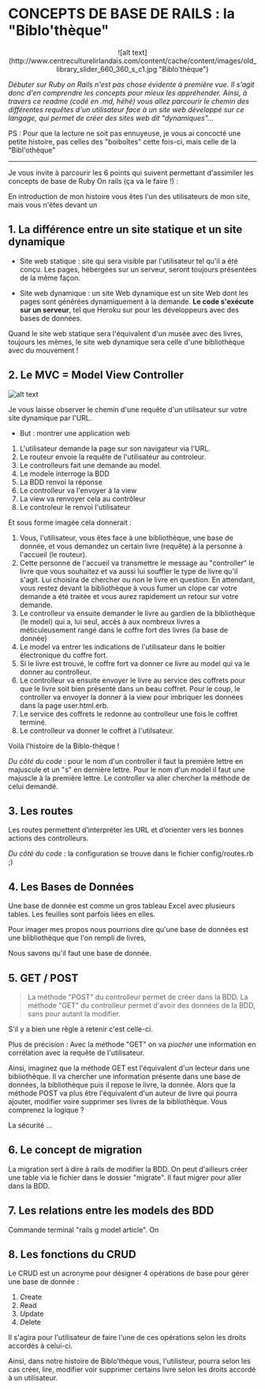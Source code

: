 # CONCEPTS DE BASE DE RAILS : la "Biblo'thèque"

<p align="center">![alt text](http://www.centreculturelirlandais.com/content/cache/content/images/old_library_slider_660_360_s_c1.jpg "Biblo'thèque")</p>

*Débuter sur Ruby on Rails n'est pas chose évidente à première vue. Il s'agit donc d'en comprendre les concepts pour mieux les appréhender. Ainsi, à travers ce readme (codé en .md, héhé) vous allez parcourir le chemin des différentes requêtes d'un utilisateur face à un site web développé sur ce langage, qui permet de créer des sites web dit "dynamiques"...*

PS : Pour que la lecture ne soit pas ennuyeuse, je vous ai concocté une petite histoire, pas celles des "boiboîtes" cette fois-ci, mais celle de la "Bibl'othèque"

-----------------------------------------------

Je vous invite à parcourir les 6 points qui suivent permettant d'assimiler les concepts de base de Ruby On rails (ça va le faire !) : 

En introduction de mon histoire vous êtes l'un des utilisateurs de mon site, mais vous n'êtes devant un 


## 1. La différence entre un site statique et un site dynamique

* Site web statique : site qui sera visible par l'utilisateur tel qu'il a été conçu. Les pages, hébergées sur un serveur, seront toujours présentées de la même façon. 

* Site web dynamique : un site Web dynamique est un site Web dont les pages sont générées dynamiquement à la demande. **Le code s'exécute sur un serveur**, tel que Heroku sur pour les développeurs avec des bases de données.

Quand le site web statique sera l'équivalent d'un musée avec des livres, toujours les mêmes, le site web dynamique sera celle d'une bibliothèque avec du mouvement !


## 2. Le MVC = Model View Controller 

![alt text](http://french.railstutorial.org/images/figures/mvc_detailed-full.png "Chemin MVC")

Je vous laisse observer le chemin d'une requête d'un utilisateur sur votre site dynamique par l'URL.

* But : montrer une application web


1. L'utilisateur demande la page sur son navigateur via l'URL.
2. Le routeur envoie la requête de l'utilisateur au controleur. 
3. Le controlleurs fait une demande au model. 
4. Le modele interroge la BDD
5. La BDD renvoi la réponse
6. Le controlleur va l'envoyer à la view
7. La view va renvoyer cela au contrôleur
8. Le controleur le renvoi  l'utilisateur

Et sous forme imagée cela donnerait :

1. Vous, l'utilisateur, vous êtes face à une bibliothèque, une base de donnée, et vous demandez un certain livre (requête) à la personne à l'accueil (le routeur).
2. Cette personne de l'accueil va transmettre le message au "controller" le livre que vous souhaitez et va aussi lui souffler le type de livre qu'il s'agit. Lui choisira de chercher ou non le livre en question. En attendant, vous restez devant la bibliothèque à vous fumer un clope car votre demande a été traitée et vous aurez rapidement un retour sur votre demande.
3. Le controlleur va ensuite demander le livre au gardien de la bibliothèque (le model) qui a, lui seul, accès à aux nombreux livres a méticuleusement rangé dans le coffre fort des livres (la base de donnée)
4. Le model va entrer les indications de l'utilisateur dans le boitier électronique du coffre fort.
5. Si le livre est trouvé, le coffre fort va donner ce livre au model qui va le donner au controlleur.
6. Le controlleur va ensuite envoyer le livre au service des coffrets pour que le livre soit bien présenté dans un beau coffret. Pour le coup, le controller va envoyer la donner à la view pour imbriquer les données dans la page user.html.erb.
7. Le service des coffrets le redonne au controlleur une fois le coffret terminé.
8. Le controlleur va donner le coffret à l'utilsateur.

Voilà l'histoire de la Biblo-thèque !  


*Du côté du code* : pour le nom d'un controller il faut la première lettre en majuscule et un "s" en dernière lettre.
Pour le nom d'un model il faut une majuscle à la première lettre.
Le controller va aller chercher la méthode de celui demandé.


## 3. Les routes

Les routes permettent d’interpréter les URL et d’orienter vers les bonnes actions des controlleurs. 

*Du côté du code* : la configuration se trouve dans le fichier config/routes.rb ;)



## 4. Les Bases de Données

Une base de donnée est comme un gros tableau Excel avec plusieurs tables. Les feuilles sont parfois liées en elles.

Pour imager mes propos nous pourrions dire qu'une base de données est une blibliothèque que l'on rempli de livres, 

Nous savons qu'il faut une base de donnée. 



## 5. GET / POST

> La méthode "POST" du controlleur permet de créer dans la BDD.
> La méthode "GET" du controlleur permet d'avoir des données de la BDD, sans pour autant la modifier. 

S'il y a bien une règle à retenir c'est celle-ci. 

Plus de précision : Avec la méthode "GET" on va *piocher* une information en corrélation avec la requête de l'utilisateur. 

Ainsi, imaginez que la méthode GET est l'équivalent d'un lecteur dans une bibliothèque. Il va chercher une information présente dans une base de données, la bibliothèque puis il repose le livre, la donnée.
Alors que la méthode POST va plus être l'équivalent d'un auteur de livre qui pourra ajouter, modifier voire supprimer ses livres de la bibliothèque. Vous comprenez la logique ? 

La sécurité ... 


## 6. Le concept de migration

La migration sert à dire à rails de modifier la BDD. 
On peut d'ailleurs créer une table via le fichier dans le dossier "migrate". 
Il faut migrer pour aller dans la BDD.



## 7. Les relations entre les models des BDD

Commande terminal "rails g model article". On  


## 8. Les fonctions du CRUD

Le CRUD est un acronyme pour désigner 4 opérations de base pour gérer une base de donnée : 
1. *C*reate
2. *R*ead
3. *U*pdate
4. *D*elete

Il s'agira pour l'utilisateur de faire l'une de ces opérations selon les droits accordés à celui-ci.

Ainsi, dans notre histoire de Biblo'thèque vous, l'utilisteur, pourra selon les cas créer, lire, modifier voir supprimer certains livre selon les droits accordé à un utilisateur.







